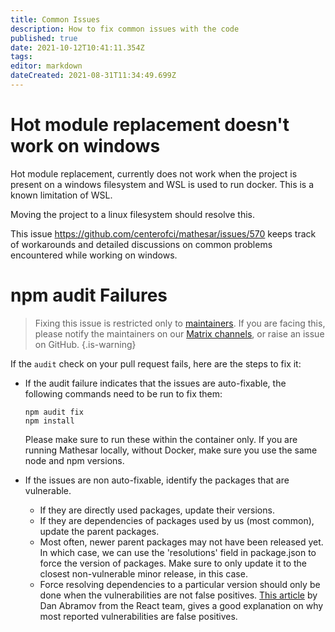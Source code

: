 ```yaml
---
title: Common Issues
description: How to fix common issues with the code
published: true
date: 2021-10-12T10:41:11.354Z
tags: 
editor: markdown
dateCreated: 2021-08-31T11:34:49.699Z
---
```


# Hot module replacement doesn't work on windows
Hot module replacement, currently does not work when the project is present on a windows filesystem and WSL is used to run docker. This is a known limitation of WSL.

Moving the project to a linux filesystem should resolve this.

This issue https://github.com/centerofci/mathesar/issues/570 keeps track of workarounds and detailed discussions on common problems encountered while working on windows.

# npm audit Failures

> Fixing this issue is restricted only to [maintainers](/team). If you are facing this, please notify the maintainers on our [Matrix channels](/community), or raise an issue on GitHub.
{.is-warning}

If the `audit` check on your pull request fails, here are the steps to fix it:

* If the audit failure indicates that the issues are auto-fixable, the following commands need to be run to fix them:
	```
	npm audit fix
	npm install
	```
  
  Please make sure to run these within the container only. If you are running Mathesar locally, without Docker, make sure you use the same node and npm versions.
* If the issues are non auto-fixable, identify the packages that are vulnerable.
	- If they are directly used packages, update their versions.
  - If they are dependencies of packages used by us (most common), update the parent packages.
  - Most often, newer parent packages may not have been released yet. In which case, we can use the 'resolutions' field in package.json to force the version of packages. Make sure to only update it to the closest non-vulnerable minor release, in this case.
  - Force resolving dependencies to a particular version should only be done when the vulnerabilities are not false positives. [This article](https://overreacted.io/npm-audit-broken-by-design/) by Dan Abramov from the React team, gives a good explanation on why most reported vulnerabilities are false positives.
